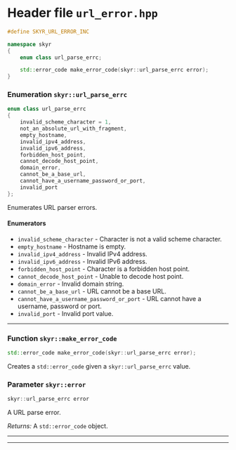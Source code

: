 # Header file `url_error.hpp`

``` cpp
#define SKYR_URL_ERROR_INC

namespace skyr
{
    enum class url_parse_errc;

    std::error_code make_error_code(skyr::url_parse_errc error);
}
```

### Enumeration `skyr::url_parse_errc`

``` cpp
enum class url_parse_errc
{
    invalid_scheme_character = 1,
    not_an_absolute_url_with_fragment,
    empty_hostname,
    invalid_ipv4_address,
    invalid_ipv6_address,
    forbidden_host_point,
    cannot_decode_host_point,
    domain_error,
    cannot_be_a_base_url,
    cannot_have_a_username_password_or_port,
    invalid_port
};
```

Enumerates URL parser errors.

#### Enumerators

  - `invalid_scheme_character` - Character is not a valid scheme character.
  - `empty_hostname` - Hostname is empty.
  - `invalid_ipv4_address` - Invalid IPv4 address.
  - `invalid_ipv6_address` - Invalid IPv6 address.
  - `forbidden_host_point` - Character is a forbidden host point.
  - `cannot_decode_host_point` - Unable to decode host point.
  - `domain_error` - Invalid domain string.
  - `cannot_be_a_base_url` - URL cannot be a base URL.
  - `cannot_have_a_username_password_or_port` - URL cannot have a username, password or port.
  - `invalid_port` - Invalid port value.

-----

### Function `skyr::make_error_code`

``` cpp
std::error_code make_error_code(skyr::url_parse_errc error);
```

Creates a `std::error_code` given a `skyr::url_parse_errc` value.

### Parameter `skyr::error`

``` cpp
skyr::url_parse_errc error
```

A URL parse error.

*Returns:* A `std::error_code` object.

-----

-----
